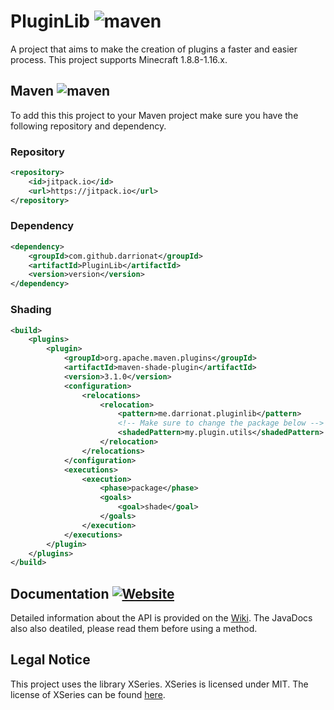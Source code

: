 # PluginLib ![maven](https://img.shields.io/github/v/release/Darrionat/PluginLib)

A project that aims to make the creation of plugins a faster and easier process. This project supports Minecraft 1.8.8-1.16.x.

## Maven ![maven](https://img.shields.io/github/v/release/Darrionat/PluginLib)
To add this this project to your Maven project make sure you have the following repository and dependency.

### Repository
```xml
<repository>
    <id>jitpack.io</id>
    <url>https://jitpack.io</url>
</repository>
```

### Dependency
```xml
<dependency>
    <groupId>com.github.darrionat</groupId>
    <artifactId>PluginLib</artifactId>
    <version>version</version>
</dependency>
```

### Shading
```xml
<build>
    <plugins>
        <plugin>
            <groupId>org.apache.maven.plugins</groupId>
            <artifactId>maven-shade-plugin</artifactId>
            <version>3.1.0</version>
            <configuration>
                <relocations>
                    <relocation>
                        <pattern>me.darrionat.pluginlib</pattern>
                        <!-- Make sure to change the package below -->
                        <shadedPattern>my.plugin.utils</shadedPattern>
                    </relocation>
                </relocations>
            </configuration>
            <executions>
                <execution>
                    <phase>package</phase>
                    <goals>
                        <goal>shade</goal>
                    </goals>
                </execution>
            </executions>
        </plugin>
    </plugins>
</build>
```

## Documentation [![Website](https://img.shields.io/website?label=wiki&url=https%3A%2F%2Fwiki.darrionatplugins.com%2F)](https://wiki.darrionatplugins.com/libraries/pluginlib)

Detailed information about the API is provided on the [Wiki][wiki]. The JavaDocs also also deatiled, please read them before using a method.

## Legal Notice
This project uses the library XSeries. XSeries is licensed under MIT. The license of XSeries can be found [here][XSeriesMIT].

<!-- Links -->
[wiki]: https://wiki.darrionatplugins.com/libraries/pluginlib
[XSeriesMIT]: https://github.com/CryptoMorin/XSeries/blob/master/LICENSE.txt